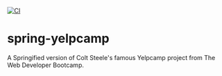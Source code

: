 [![CI](https://github.com/codeghoul/spring-yelpcamp/actions/workflows/ci.yml/badge.svg)](https://github.com/codeghoul/spring-yelpcamp/actions/workflows/ci.yml)

# spring-yelpcamp
A Springified version of Colt Steele's famous Yelpcamp project from The Web Developer Bootcamp.
